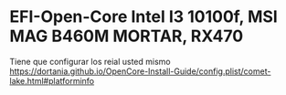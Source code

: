 # EFI-Open-Core Intel I3 10100f, MSI MAG B460M MORTAR, RX470
Tiene que configurar los reial usted mismo https://dortania.github.io/OpenCore-Install-Guide/config.plist/comet-lake.html#platforminfo
